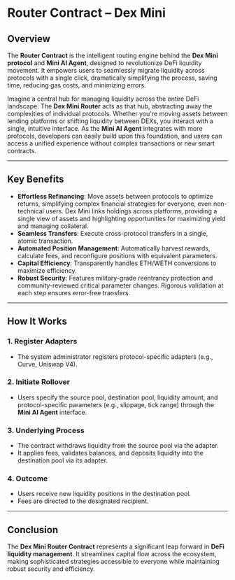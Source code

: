 # Router Contract – Dex Mini

## Overview

The **Router Contract** is the intelligent routing engine behind the **Dex Mini protocol** and **Mini AI Agent**, designed to revolutionize DeFi liquidity movement. It empowers users to seamlessly migrate liquidity across protocols with a single click, dramatically simplifying the process, saving time, reducing gas costs, and minimizing errors.

Imagine a central hub for managing liquidity across the entire DeFi landscape. The **Dex Mini Router** acts as that hub, abstracting away the complexities of individual protocols. Whether you're moving assets between lending platforms or shifting liquidity between DEXs, you interact with a single, intuitive interface. As the **Mini AI Agent** integrates with more protocols, developers can easily build upon this foundation, and users can access a unified experience without complex transactions or new smart contracts.

---

## Key Benefits

- **Effortless Refinancing**: Move assets between protocols to optimize returns, simplifying complex financial strategies for everyone, even non-technical users. Dex Mini links holdings across platforms, providing a single view of assets and highlighting opportunities for maximizing yield and managing collateral.
- **Seamless Transfers**: Execute cross-protocol transfers in a single, atomic transaction.
- **Automated Position Management**: Automatically harvest rewards, calculate fees, and reconfigure positions with equivalent parameters.
- **Capital Efficiency**: Transparently handles ETH/WETH conversions to maximize efficiency.
- **Robust Security**: Features military-grade reentrancy protection and community-reviewed critical parameter changes. Rigorous validation at each step ensures error-free transfers.

---

## How It Works

### 1. Register Adapters
- The system administrator registers protocol-specific adapters (e.g., Curve, Uniswap V4).

### 2. Initiate Rollover
- Users specify the source pool, destination pool, liquidity amount, and protocol-specific parameters (e.g., slippage, tick range) through the **Mini AI Agent** interface.

### 3. Underlying Process
- The contract withdraws liquidity from the source pool via the adapter.
- It applies fees, validates balances, and deposits liquidity into the destination pool via its adapter.

### 4. Outcome
- Users receive new liquidity positions in the destination pool.
- Fees are directed to the designated recipient.

---

## Conclusion

The **Dex Mini Router Contract** represents a significant leap forward in **DeFi liquidity management**. It streamlines capital flow across the ecosystem, making sophisticated strategies accessible to everyone while maintaining robust security and efficiency.

